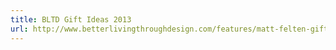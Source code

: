 ```yaml
---
title: BLTD Gift Ideas 2013
url: http://www.betterlivingthroughdesign.com/features/matt-felten-gift-ideas-2013/
---
```

